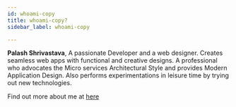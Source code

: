 ```yaml
---
id: whoami-copy
title: whoami-copy?
sidebar_label: whoami-copy

---
```

<!-- ## whoami? -->

**Palash Shrivastava**, A passionate Developer and a web designer. Creates seamless web apps with functional and creative designs. A professional who advocates the Micro services Architectural Style and provides Modern Application Design. Also performs experimentations in leisure time by trying out new technologies.

Find out more about me at [here](https://palashshrivastava-tech.web.app/)